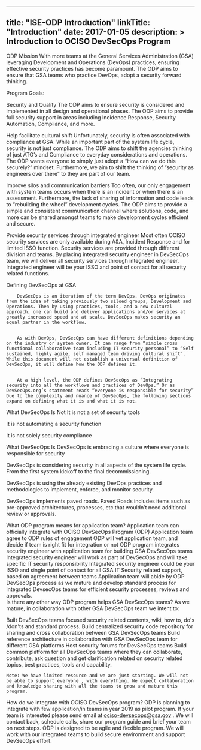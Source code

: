 
---
title: "ISE-ODP Introduction"
linkTitle: "Introduction"
date: 2017-01-05
description: >
  **Introduction to OCISO DevSecOps Program**
---

ODP Mission
         With more teams at the General Services Administration (GSA) leveraging Development and Operations (DevOps) practices, ensuring effective security practices has become paramount. The ODP aims to ensure that GSA teams who practice DevOps, adopt a security forward thinking.



Program Goals:

Security and Quality 
The ODP aims to ensure security is considered and implemented in all design and operational phases. The ODP aims to provide full security support in areas including Incidence Response, Security Automation, Compliance, and more.

Help facilitate cultural shift
Unfortunately, security is often associated with compliance at GSA. While an important part of the system life cycle, security is not just compliance. The ODP aims to shift the agencies thinking of just ATO’s and Compliance to everyday considerations and operations. The ODP wants everyone to simply just adopt a “How can we do this securely?” mindset. Furthermore, we aim to shift the thinking of “security as engineers over there” to they are part of our team. 

Improve silos and communication barriers
Too often, our only engagement with system teams occurs when there is an incident or when there is an assessment. Furthermore, the lack of sharing of information and code leads to “rebuilding the wheel” development cycles. The ODP aims to provide a simple and consistent communication channel where solutions, code, and more can be shared amongst teams to make development cycles efficient and secure. 

Provide security services through integrated engineer
Most often OCISO security services are only available during A&A, Incident Response and for limited ISSO function. Security services are provided through different division and teams. By placing integrated security engineer in DevSecOps team, we will deliver all security services through integrated engineer. Integrated engineer will be your ISSO and point of contact for all security related functions. 



Defining DevSecOps at GSA



        DevSecOps is an iteration of the term DevOps. DevOps originates from the idea of taking previously two siloed groups, Development and Operations. Then by using practices, tools, and a new cultural approach, one can build and deliver applications and/or services at greatly increased speed and at scale. DevSecOps makes security an equal partner in the workflow. 


        As with DevOps, DevSecOps can have different definitions depending on the industry or system owner. It can range from “simple cross functional collaborative team including IT security personal” to “Self sustained, highly agile, self managed team driving cultural shift”. While this document will not establish a universal definition of DevSecOps, it will define how the ODP defines it.


        At a high level, the ODP defines DevSecOps as “Integrating security into all the workflows and practices of DevOps.” Or as DevSecOps.org’s statement reads “everyone is responsible for security” Due to the complexity and nuance of DevSecOps, the following sections expand on defining what it is and what it is not. 

 

What DevSecOps Is Not
It is not a set of security tools

It is not automating a security function

It is not solely security compliance

What DevSecOps Is
DevSecOps is embracing a culture where everyone is responsible for security

DevSecOps is considering security in all aspects of the system life cycle. From the first system kickoff to the final decommissioning. 

DevSecOps is using the already existing DevOps practices and methodologies to implement, enforce, and monitor security. 

DevSecOps implements paved roads. Paved Roads includes items such as pre-approved architectures, processes, etc that wouldn’t need additional review or approvals.


What ODP program means for application team?
Application team can officially integrate with OCISO DevSecOps Program (ODP)
Application team agree to ODP rules of engagement
ODP will vet application team, and decide if team is right fit for integration or not
ODP program integrates security engineer with application team for building GSA DevSecOps teams
Integrated security engineer will work as part of DevSecOps and will take specific IT security responsibility
Integrated security engineer could be your ISSO and single point of contact for all GSA IT Security related support, based on agreement between teams
Application team will abide by ODP DevSecOps process as we mature and develop standard process for integrated DevsecOps teams for efficient security processes, reviews and approvals.  
Is there any other way ODP program helps GSA DevSecOps teams?
As we mature,  in collaboration with other GSA DevSecOps team we intent to:

Built DevSecOps teams focused security related contents, wiki, how to, do's /don'ts and standard process.
Build centralized security code repository for sharing and cross collaboration between GSA DevSecOps teams
Build reference architecture in collaboration with GSA DevSecOps team for different GSA platforms 
Host security forums for DevSecOps teams 
Build common platform for all DevSecOps teams where they can collaborate, contribute, ask question and get clarification related on security related topics, best practices, tools and capability.

    Note: We have limited resource and we are just starting. We will not be able to support everyone , with everything. We expect collaboration and knowledge sharing with all the teams to grow and mature this program.
How do we integrate with OCISO DevSecOps program?
ODP is planning to integrate with few application/in teams in year 2019 as pilot program. If your team is interested please send email at ociso-devsecops@gsa.gov . We will contact back, schedule calls, share our program  guide and brief your team on next steps. ODP is designed to be  agile and flexible program. We will work with our integrated teams to build secure environment and support DevSecOps effort.

